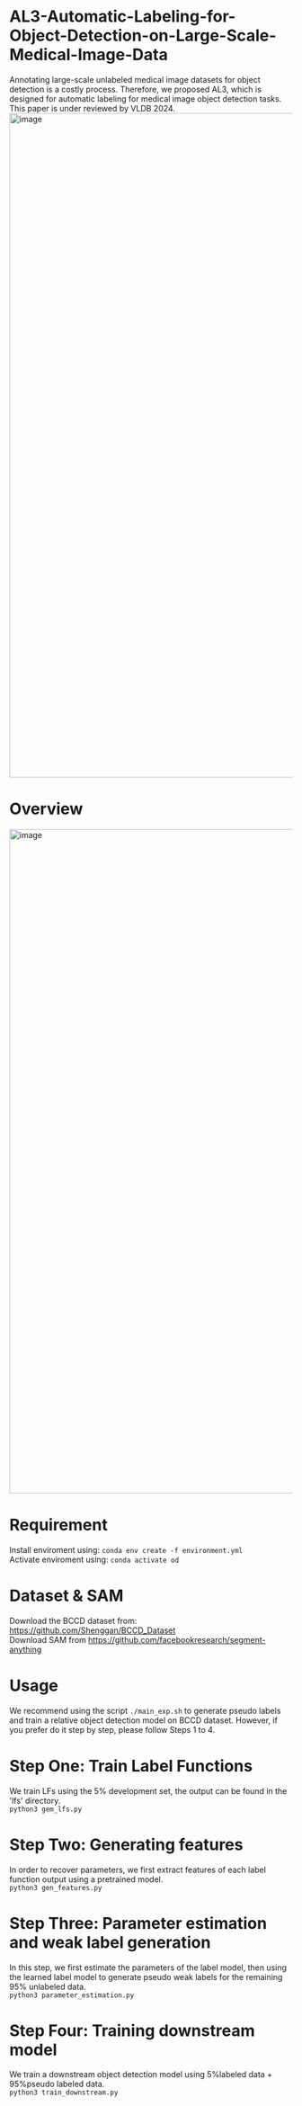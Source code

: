 # AL3-Automatic-Labeling-for-Object-Detection-on-Large-Scale-Medical-Image-Data
Annotating large-scale unlabeled medical image datasets for object detection is a costly process. Therefore, we proposed AL3, which is designed for automatic labeling for medical image object detection tasks.<br> This paper is under reviewed by VLDB 2024.
<img width="1182" alt="image" src="https://github.com/user-attachments/assets/3a31f1d4-d21c-4503-ae47-827e26442c2c">

# Overview
<img width="1182" alt="image" src="https://github.com/user-attachments/assets/80e3aee5-2642-4dfb-ac5b-3bdb92b24c54">

# Requirement
Install enviroment using: `conda env create -f environment.yml`<br>
Activate enviroment using: `conda activate od`
# Dataset & SAM
Download the BCCD dataset from: https://github.com/Shenggan/BCCD_Dataset<br>
Download SAM from https://github.com/facebookresearch/segment-anything
# Usage
We recommend using the script `./main_exp.sh` to generate pseudo labels and train a relative object detection model on BCCD dataset. However, if you prefer do it step by step, please follow Steps 1 to 4.
# Step One: Train Label Functions
We train LFs using the 5% development set, the output can be found in the 'lfs' directory.<br>
`python3 gem_lfs.py`
# Step Two: Generating features
In order to recover parameters, we first extract features of each label function output using a pretrained model. <br>
`python3 gen_features.py`
# Step Three: Parameter estimation and weak label generation
In this step, we first estimate the parameters of the label model, then using the learned label model to generate pseudo weak labels for the remaining 95% unlabeled data.<br>
`python3 parameter_estimation.py`
# Step Four: Training downstream model
We train a downstream object detection model using 5%labeled data + 95%pseudo labeled data.<br>
`python3 train_downstream.py`


